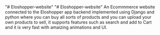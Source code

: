 "# Eloshopper-website" 
"# Eloshopper-website" 
An Ecommmerce website connected to the Eloshopper app backend implemented using Django and python where you can buy all sorts of products and you can upload your own products to sell, it supports features such as search and add to Cart and it is very fast with amaizing animations and UI.
